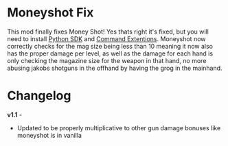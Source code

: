 Moneyshot Fix
=============

This mod finally fixes Money Shot! Yes thats right it's fixed, but you will need to install [Python SDK](https://bl-sdk.github.io/) and [Command Extentions](https://bl-sdk.github.io/mods/CommandExtensions/). Moneyshot now correctly checks for the mag size being less than 10 meaning it now also has the proper damage per level, as well as the damage for each hand is only checking the magazine size for the weapon in that hand, no more abusing jakobs shotguns in the offhand by having the grog in the mainhand.

Changelog
=========
**v1.1** -
 * Updated to be properly multiplicative to other gun damage bonuses like moneyshot is in vanilla

